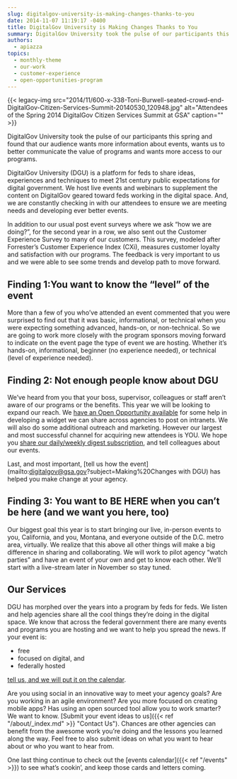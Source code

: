 ```yaml
---
slug: digitalgov-university-is-making-changes-thanks-to-you
date: 2014-11-07 11:19:17 -0400
title: DigitalGov University is Making Changes Thanks to You
summary: DigitalGov University took the pulse of our participants this spring and found that our audience wants more information about events, wants us to better communicate the value of programs and wants more access to our programs. DigitalGov University (DGU) is a platform for feds to share ideas, experiences and techniques to meet 21st century public
authors:
  - apiazza
topics:
  - monthly-theme
  - our-work
  - customer-experience
  - open-opportunities-program
---
```


{{< legacy-img src="2014/11/600-x-338-Toni-Burwell-seated-crowd-end-DigitalGov-Citizen-Services-Summit-20140530_120948.jpg" alt="Attendees of the Spring 2014 DigitalGov Citizen Services Summit at GSA" caption="" >}} 

DigitalGov University took the pulse of our participants this spring and found that our audience wants more information about events, wants us to better communicate the value of programs and wants more access to our programs.

DigitalGov University (DGU) is a platform for feds to share ideas, experiences and techniques to meet 21st century public expectations for digital government. We host live events and webinars to supplement the content on DigitalGov geared toward feds working in the digital space. And, we are constantly checking in with our attendees to ensure we are meeting needs and developing ever better events.

In addition to our usual post event surveys where we ask &#8220;how we are doing?&#8221;, for the second year in a row, we also sent out the Customer Experience Survey to many of our customers. This survey, modeled after Forrester&#8217;s Customer Experience Index (CXi), measures customer loyalty and satisfaction with our programs. The feedback is very important to us and we were able to see some trends and develop path to move forward.

## Finding 1:You want to know the &#8220;level&#8221; of the event

More than a few of you who&#8217;ve attended an event commented that you were surprised to find out that it was basic, informational, or technical when you were expecting something advanced, hands-on, or non-technical. So we are going to work more closely with the program sponsors moving forward to indicate on the event page the type of event we are hosting. Whether it’s hands-on, informational, beginner (no experience needed), or technical (level of experience needed).

## Finding 2: Not enough people know about DGU

We&#8217;ve heard from you that your boss, supervisor, colleagues or staff aren&#8217;t aware of our programs or the benefits. This year we will be looking to expand our reach. We [have an Open Opportunity available](http://http://gsablogs.gsa.gov/dsic/2014/09/09/create-an-event-widget-for-digitalgov-u/) for some help in developing a widget we can share across agencies to post on intranets. We will also do some additional outreach and marketing. However our largest and most successful channel for acquiring new attendees is YOU. We hope you [share our daily/weekly digest subscription](https://public.govdelivery.com/accounts/USHOWTO/subscriber/new), and tell colleagues about our events.

Last, and most important, [tell us how the event](mailto:digitalgov@gsa.gov?subject=Making%20Changes with DGU) has helped you make change at your agency.

## Finding 3: You want to BE HERE when you can&#8217;t be here (and we want you here, too)

Our biggest goal this year is to start bringing our live, in-person events to you, California, and you, Montana, and everyone outside of the D.C. metro area, virtually. We realize that this above all other things will make a big difference in sharing and collaborating. We will work to pilot agency “watch parties” and have an event of your own and get to know each other. We’ll start with a live-stream later in November so stay tuned.

## Our Services

DGU has morphed over the years into a program by feds for feds. We listen and help agencies share all the cool things they’re doing in the digital space. We know that across the federal government there are many events and programs you are hosting and we want to help you spread the news. If your event is:

  * free
  * focused on digital, and
  * federally hosted

[tell us, and we will put it on the calendar](https://www.surveymonkey.com/s/friend-event).

Are you using social in an innovative way to meet your agency goals? Are you working in an agile environment? Are you more focused on creating mobile apps? Has using an open sourced tool allow you to work smarter? We want to know. [Submit your event ideas to us]({{< ref "/about/_index.md" >}} "Contact Us"). Chances are other agencies can benefit from the awesome work you&#8217;re doing and the lessons you learned along the way. Feel free to also submit ideas on what you want to hear about or who you want to hear from.

One last thing continue to check out the [events calendar]({{< ref "/events" >}}) to see what&#8217;s cookin&#8217;, and keep those cards and letters coming.